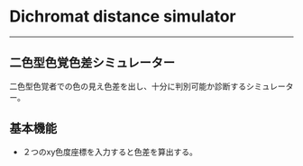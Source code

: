 # Dichromat distance simulator
---

## 二色型色覚色差シミュレーター

二色型色覚者での色の見え色差を出し、十分に判別可能か診断するシミュレーター。

## 基本機能
 * ２つのxy色度座標を入力すると色差を算出する。
